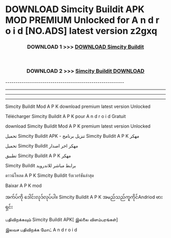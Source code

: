 # DOWNLOAD Simcity Buildit  APK MOD PREMIUM Unlocked for A n d r o i d [NO.ADS] latest version z2gxq 



<div align="center">

<h3>DOWNLOAD 1 >>> <a href="https://getmod2.web.app/?judul=Simcity Buildit ">DOWNLOAD Simcity Buildit </a></h3><br>

<h3>DOWNLOAD 2 >>> <a href="https://getmod2.web.app/?judul=Simcity Buildit ">Simcity Buildit  DOWNLOAD </a></h3>

</div>
----------------------------------------------------------

----------------------------------------------------------

----------------------------------------------------------

----------------------------------------------------------

Simcity Buildit  Mod A P K download premium latest version Unlocked

Télécharger Simcity Buildit  A P K pour A n d r o i d Gratuit

download Simcity Buildit  Mod A P K premium latest version Unlocked

تحميل Simcity Buildit  APK - تنزيل برنامج Simcity Buildit  A P K مهكر

تحميل Simcity Buildit  مهكر اخر اصدار

تطبيق Simcity Buildit  A P K مهكر

Simcity Buildit  برابط مباشر للاندرويد

ดาวน์โหลด A P K Simcity Buildit  รับเวอร์ชันล่าสุด

Baixar A P K mod

အက်ပ်ကို ဒေါင်းလုဒ်လုပ်ပါ။ Simcity Buildit  A P K အမည်သည်ကူကိုင်Andriod ဗားရှင်း

பதிவிறக்கவும் Simcity Buildit  APK[ இல்லை விளம்பரங்கள்] 
 
இலவச பதிவிறக்க மோட் A n d r o i d



